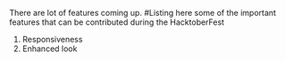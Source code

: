 There are lot of features coming up.
#Listing here some of the important features that can be contributed during the HacktoberFest


1. Responsiveness
2. Enhanced look